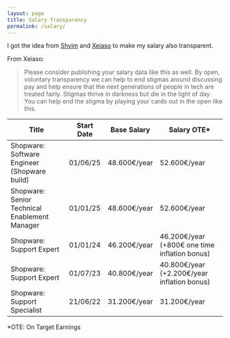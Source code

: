 ```yaml
---
layout: page
title: Salary Transparency
permalink: /salary/
---
```


I got the idea from [Shyim](https://shyim.me) and [Xeiaso](https://xeiaso.net/salary-transparency) to make my salary also transparent. 

From Xeiaso:

> Please consider publishing your salary data like this as well. By open, voluntary transparency we can help to end stigmas around discussing pay and help ensure that the next generations of people in tech are treated fairly. Stigmas thrive in darkness but die in the light of day. You can help end the stigma by playing your cards out in the open like this.

| Title                                 | Start Date | Base Salary | Salary OTE* |
| ------------------------------------- | ---------- | ---------- |----------- |
| Shopware: Software Engineer (Shopware build)  | 01/06/25  | 48.600€/year | 52.600€/year |
| Shopware: Senior Technical Enablement Manager  | 01/01/25  | 48.600€/year | 52.600€/year |
| Shopware: Support Expert  | 01/01/24  | 46.200€/year | 46.200€/year (+800€ one time inflation bonus)|
| Shopware: Support Expert | 01/07/23  | 40.800€/year | 40.800€/year (+2.200€/year inflation bonus) |
| Shopware: Support Specialist | 21/06/22  | 31.200€/year | 31.200€/year |

*OTE: On Target Earnings
